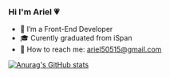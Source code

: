 ### Hi I'm Ariel 💗
- 🌱 I’m a Front-End Developer
- 🎓 Curently graduated from iSpan
- 📩 How to reach me: ariel50515@gmail.com

[![Anurag's GitHub stats](https://github-readme-stats.vercel.app/api?ariel50515=anuraghazra)](https://github.com/anuraghazra/github-readme-stats)

<!--
**ariel50515/ariel50515** is a ✨ _special_ ✨ repository because its `README.md` (this file) appears on your GitHub profile.

Here are some ideas to get you started:

- 🌱 I’m a Front-End Developer
- 🎓 Curently graduated from iSpan
- 📩 How to reach me: ariel50515@gmail.com

-->
